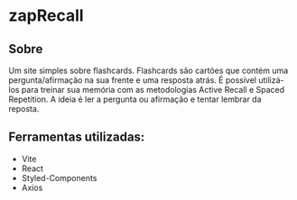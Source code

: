 # zapRecall

## Sobre
Um site simples sobre flashcards. Flashcards são cartões que contém uma pergunta/afirmação na sua frente e uma resposta atrás. É possível utilizá-los para treinar sua memória com as metodologias Active Recall e Spaced Repetition. A ideia é ler a pergunta ou afirmação e tentar lembrar da reposta.

## Ferramentas utilizadas:
- Vite
- React
- Styled-Components
- Axios
  
